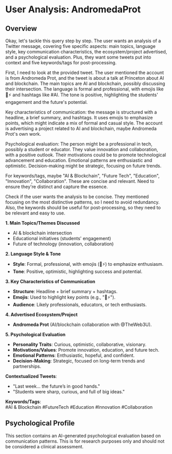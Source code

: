 # User Analysis: AndromedaProt

## Overview

<think>
Okay, let's tackle this query step by step. The user wants an analysis of a Twitter message, covering five specific aspects: main topics, language style, key communication characteristics, the ecosystem/project advertised, and a psychological evaluation. Plus, they want some tweets put into context and five keywords/tags for post-processing.

First, I need to look at the provided tweet. The user mentioned the account is from Andromeda Prot, and the tweet is about a talk at Princeton about AI and blockchain. The main topics are AI and blockchain, possibly discussing their intersection. The language is formal and professional, with emojis like 🧠⚡ and hashtags like #AI. The tone is positive, highlighting the students' engagement and the future's potential.

Key characteristics of communication: the message is structured with a headline, a brief summary, and hashtags. It uses emojis to emphasize points, which might indicate a mix of formal and casual style. The account is advertising a project related to AI and blockchain, maybe Andromeda Prot's own work.

Psychological evaluation: The person might be a professional in tech, possibly a student or educator. They value innovation and collaboration, with a positive outlook. Their motivations could be to promote technological advancement and education. Emotional patterns are enthusiastic and optimistic. Decision-making might be strategic, focusing on future trends.

For keywords/tags, maybe "AI & Blockchain", "Future Tech", "Education", "Innovation", "Collaboration". These are concise and relevant. Need to ensure they're distinct and capture the essence.

Check if the user wants the analysis to be concise. They mentioned focusing on the most distinctive patterns, so I need to avoid redundancy. Also, the keywords should be useful for post-processing, so they need to be relevant and easy to use.
</think>

**1. Main Topics/Themes Discussed**  
- AI & blockchain intersection  
- Educational initiatives (students' engagement)  
- Future of technology (innovation, collaboration)  

**2. Language Style & Tone**  
- **Style**: Formal, professional, with emojis (🧠⚡) to emphasize enthusiasm.  
- **Tone**: Positive, optimistic, highlighting success and potential.  

**3. Key Characteristics of Communication**  
- **Structure**: Headline + brief summary + hashtags.  
- **Emojis**: Used to highlight key points (e.g., "🧠⚡").  
- **Audience**: Likely professionals, educators, or tech enthusiasts.  

**4. Advertised Ecosystem/Project**  
- **Andromeda Prot** (AI/blockchain collaboration with @TheWeb3U).  

**5. Psychological Evaluation**  
- **Personality Traits**: Curious, optimistic, collaborative, visionary.  
- **Motivations/Values**: Promote innovation, education, and future tech.  
- **Emotional Patterns**: Enthusiastic, hopeful, and confident.  
- **Decision-Making**: Strategic, focused on long-term trends and partnerships.  

**Contextualized Tweets**:  
- "Last week... the future’s in good hands."  
- "Students were sharp, curious, and full of big ideas."  

**Keywords/Tags**:  
#AI & Blockchain #FutureTech #Education #Innovation #Collaboration

## Psychological Profile

This section contains an AI-generated psychological evaluation based on communication patterns. This is for research purposes only and should not be considered a clinical assessment.